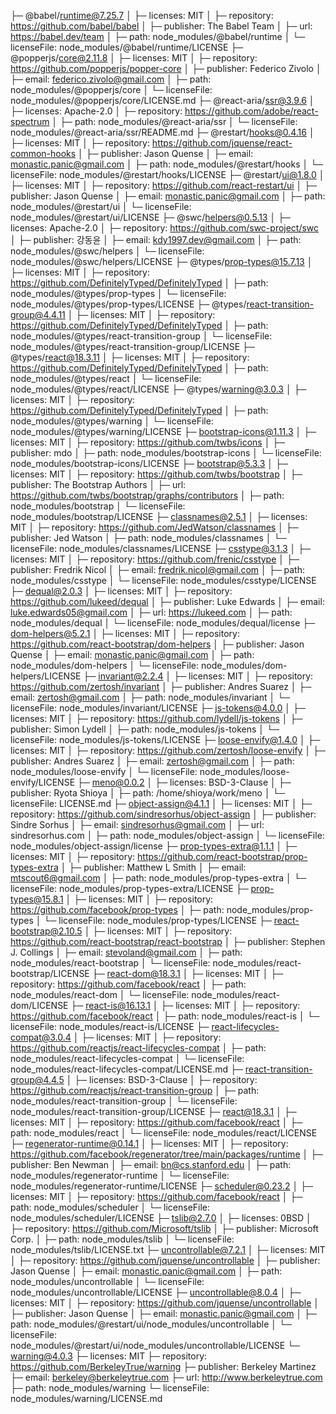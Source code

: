 ├─ @babel/runtime@7.25.7
│  ├─ licenses: MIT
│  ├─ repository: https://github.com/babel/babel
│  ├─ publisher: The Babel Team
│  ├─ url: https://babel.dev/team
│  ├─ path: node_modules/@babel/runtime
│  └─ licenseFile: node_modules/@babel/runtime/LICENSE
├─ @popperjs/core@2.11.8
│  ├─ licenses: MIT
│  ├─ repository: https://github.com/popperjs/popper-core
│  ├─ publisher: Federico Zivolo
│  ├─ email: federico.zivolo@gmail.com
│  ├─ path: node_modules/@popperjs/core
│  └─ licenseFile: node_modules/@popperjs/core/LICENSE.md
├─ @react-aria/ssr@3.9.6
│  ├─ licenses: Apache-2.0
│  ├─ repository: https://github.com/adobe/react-spectrum
│  ├─ path: node_modules/@react-aria/ssr
│  └─ licenseFile: node_modules/@react-aria/ssr/README.md
├─ @restart/hooks@0.4.16
│  ├─ licenses: MIT
│  ├─ repository: https://github.com/jquense/react-common-hooks
│  ├─ publisher: Jason Quense
│  ├─ email: monastic.panic@gmail.com
│  ├─ path: node_modules/@restart/hooks
│  └─ licenseFile: node_modules/@restart/hooks/LICENSE
├─ @restart/ui@1.8.0
│  ├─ licenses: MIT
│  ├─ repository: https://github.com/react-restart/ui
│  ├─ publisher: Jason Quense
│  ├─ email: monastic.panic@gmail.com
│  ├─ path: node_modules/@restart/ui
│  └─ licenseFile: node_modules/@restart/ui/LICENSE
├─ @swc/helpers@0.5.13
│  ├─ licenses: Apache-2.0
│  ├─ repository: https://github.com/swc-project/swc
│  ├─ publisher: 강동윤
│  ├─ email: kdy1997.dev@gmail.com
│  ├─ path: node_modules/@swc/helpers
│  └─ licenseFile: node_modules/@swc/helpers/LICENSE
├─ @types/prop-types@15.7.13
│  ├─ licenses: MIT
│  ├─ repository: https://github.com/DefinitelyTyped/DefinitelyTyped
│  ├─ path: node_modules/@types/prop-types
│  └─ licenseFile: node_modules/@types/prop-types/LICENSE
├─ @types/react-transition-group@4.4.11
│  ├─ licenses: MIT
│  ├─ repository: https://github.com/DefinitelyTyped/DefinitelyTyped
│  ├─ path: node_modules/@types/react-transition-group
│  └─ licenseFile: node_modules/@types/react-transition-group/LICENSE
├─ @types/react@18.3.11
│  ├─ licenses: MIT
│  ├─ repository: https://github.com/DefinitelyTyped/DefinitelyTyped
│  ├─ path: node_modules/@types/react
│  └─ licenseFile: node_modules/@types/react/LICENSE
├─ @types/warning@3.0.3
│  ├─ licenses: MIT
│  ├─ repository: https://github.com/DefinitelyTyped/DefinitelyTyped
│  ├─ path: node_modules/@types/warning
│  └─ licenseFile: node_modules/@types/warning/LICENSE
├─ bootstrap-icons@1.11.3
│  ├─ licenses: MIT
│  ├─ repository: https://github.com/twbs/icons
│  ├─ publisher: mdo
│  ├─ path: node_modules/bootstrap-icons
│  └─ licenseFile: node_modules/bootstrap-icons/LICENSE
├─ bootstrap@5.3.3
│  ├─ licenses: MIT
│  ├─ repository: https://github.com/twbs/bootstrap
│  ├─ publisher: The Bootstrap Authors
│  ├─ url: https://github.com/twbs/bootstrap/graphs/contributors
│  ├─ path: node_modules/bootstrap
│  └─ licenseFile: node_modules/bootstrap/LICENSE
├─ classnames@2.5.1
│  ├─ licenses: MIT
│  ├─ repository: https://github.com/JedWatson/classnames
│  ├─ publisher: Jed Watson
│  ├─ path: node_modules/classnames
│  └─ licenseFile: node_modules/classnames/LICENSE
├─ csstype@3.1.3
│  ├─ licenses: MIT
│  ├─ repository: https://github.com/frenic/csstype
│  ├─ publisher: Fredrik Nicol
│  ├─ email: fredrik.nicol@gmail.com
│  ├─ path: node_modules/csstype
│  └─ licenseFile: node_modules/csstype/LICENSE
├─ dequal@2.0.3
│  ├─ licenses: MIT
│  ├─ repository: https://github.com/lukeed/dequal
│  ├─ publisher: Luke Edwards
│  ├─ email: luke.edwards05@gmail.com
│  ├─ url: https://lukeed.com
│  ├─ path: node_modules/dequal
│  └─ licenseFile: node_modules/dequal/license
├─ dom-helpers@5.2.1
│  ├─ licenses: MIT
│  ├─ repository: https://github.com/react-bootstrap/dom-helpers
│  ├─ publisher: Jason Quense
│  ├─ email: monastic.panic@gmail.com
│  ├─ path: node_modules/dom-helpers
│  └─ licenseFile: node_modules/dom-helpers/LICENSE
├─ invariant@2.2.4
│  ├─ licenses: MIT
│  ├─ repository: https://github.com/zertosh/invariant
│  ├─ publisher: Andres Suarez
│  ├─ email: zertosh@gmail.com
│  ├─ path: node_modules/invariant
│  └─ licenseFile: node_modules/invariant/LICENSE
├─ js-tokens@4.0.0
│  ├─ licenses: MIT
│  ├─ repository: https://github.com/lydell/js-tokens
│  ├─ publisher: Simon Lydell
│  ├─ path: node_modules/js-tokens
│  └─ licenseFile: node_modules/js-tokens/LICENSE
├─ loose-envify@1.4.0
│  ├─ licenses: MIT
│  ├─ repository: https://github.com/zertosh/loose-envify
│  ├─ publisher: Andres Suarez
│  ├─ email: zertosh@gmail.com
│  ├─ path: node_modules/loose-envify
│  └─ licenseFile: node_modules/loose-envify/LICENSE
├─ meno@0.0.2
│  ├─ licenses: BSD-3-Clause
│  ├─ publisher: Ryota Shioya
│  ├─ path: /home/shioya/work/meno
│  └─ licenseFile: LICENSE.md
├─ object-assign@4.1.1
│  ├─ licenses: MIT
│  ├─ repository: https://github.com/sindresorhus/object-assign
│  ├─ publisher: Sindre Sorhus
│  ├─ email: sindresorhus@gmail.com
│  ├─ url: sindresorhus.com
│  ├─ path: node_modules/object-assign
│  └─ licenseFile: node_modules/object-assign/license
├─ prop-types-extra@1.1.1
│  ├─ licenses: MIT
│  ├─ repository: https://github.com/react-bootstrap/prop-types-extra
│  ├─ publisher: Matthew L Smith
│  ├─ email: mtscout6@gmail.com
│  ├─ path: node_modules/prop-types-extra
│  └─ licenseFile: node_modules/prop-types-extra/LICENSE
├─ prop-types@15.8.1
│  ├─ licenses: MIT
│  ├─ repository: https://github.com/facebook/prop-types
│  ├─ path: node_modules/prop-types
│  └─ licenseFile: node_modules/prop-types/LICENSE
├─ react-bootstrap@2.10.5
│  ├─ licenses: MIT
│  ├─ repository: https://github.com/react-bootstrap/react-bootstrap
│  ├─ publisher: Stephen J. Collings
│  ├─ email: stevoland@gmail.com
│  ├─ path: node_modules/react-bootstrap
│  └─ licenseFile: node_modules/react-bootstrap/LICENSE
├─ react-dom@18.3.1
│  ├─ licenses: MIT
│  ├─ repository: https://github.com/facebook/react
│  ├─ path: node_modules/react-dom
│  └─ licenseFile: node_modules/react-dom/LICENSE
├─ react-is@16.13.1
│  ├─ licenses: MIT
│  ├─ repository: https://github.com/facebook/react
│  ├─ path: node_modules/react-is
│  └─ licenseFile: node_modules/react-is/LICENSE
├─ react-lifecycles-compat@3.0.4
│  ├─ licenses: MIT
│  ├─ repository: https://github.com/reactjs/react-lifecycles-compat
│  ├─ path: node_modules/react-lifecycles-compat
│  └─ licenseFile: node_modules/react-lifecycles-compat/LICENSE.md
├─ react-transition-group@4.4.5
│  ├─ licenses: BSD-3-Clause
│  ├─ repository: https://github.com/reactjs/react-transition-group
│  ├─ path: node_modules/react-transition-group
│  └─ licenseFile: node_modules/react-transition-group/LICENSE
├─ react@18.3.1
│  ├─ licenses: MIT
│  ├─ repository: https://github.com/facebook/react
│  ├─ path: node_modules/react
│  └─ licenseFile: node_modules/react/LICENSE
├─ regenerator-runtime@0.14.1
│  ├─ licenses: MIT
│  ├─ repository: https://github.com/facebook/regenerator/tree/main/packages/runtime
│  ├─ publisher: Ben Newman
│  ├─ email: bn@cs.stanford.edu
│  ├─ path: node_modules/regenerator-runtime
│  └─ licenseFile: node_modules/regenerator-runtime/LICENSE
├─ scheduler@0.23.2
│  ├─ licenses: MIT
│  ├─ repository: https://github.com/facebook/react
│  ├─ path: node_modules/scheduler
│  └─ licenseFile: node_modules/scheduler/LICENSE
├─ tslib@2.7.0
│  ├─ licenses: 0BSD
│  ├─ repository: https://github.com/Microsoft/tslib
│  ├─ publisher: Microsoft Corp.
│  ├─ path: node_modules/tslib
│  └─ licenseFile: node_modules/tslib/LICENSE.txt
├─ uncontrollable@7.2.1
│  ├─ licenses: MIT
│  ├─ repository: https://github.com/jquense/uncontrollable
│  ├─ publisher: Jason Quense
│  ├─ email: monastic.panic@gmail.com
│  ├─ path: node_modules/uncontrollable
│  └─ licenseFile: node_modules/uncontrollable/LICENSE
├─ uncontrollable@8.0.4
│  ├─ licenses: MIT
│  ├─ repository: https://github.com/jquense/uncontrollable
│  ├─ publisher: Jason Quense
│  ├─ email: monastic.panic@gmail.com
│  ├─ path: node_modules/@restart/ui/node_modules/uncontrollable
│  └─ licenseFile: node_modules/@restart/ui/node_modules/uncontrollable/LICENSE
└─ warning@4.0.3
   ├─ licenses: MIT
   ├─ repository: https://github.com/BerkeleyTrue/warning
   ├─ publisher: Berkeley Martinez
   ├─ email: berkeley@berkeleytrue.com
   ├─ url: http://www.berkeleytrue.com
   ├─ path: node_modules/warning
   └─ licenseFile: node_modules/warning/LICENSE.md

